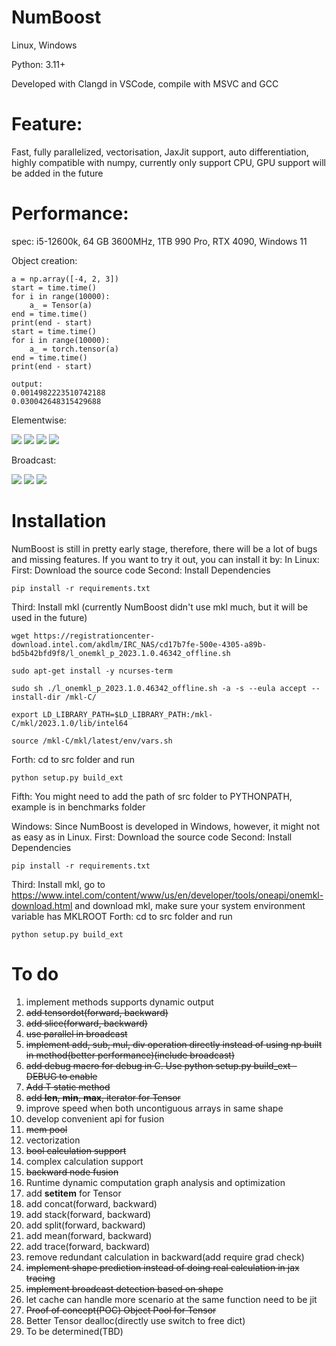# NumBoost

Linux, Windows

Python: 3.11+

Developed with Clangd in VSCode, compile with MSVC and GCC

# Feature:
Fast, fully parallelized, vectorisation, JaxJit support, auto differentiation, highly compatible with numpy,
currently only support CPU, GPU support will be added in the future

# Performance:
spec: i5-12600k, 64 GB 3600MHz, 1TB 990 Pro, RTX 4090, Windows 11

Object creation:
```
a = np.array([-4, 2, 3])
start = time.time()
for i in range(10000):
    a_ = Tensor(a)
end = time.time()
print(end - start)
start = time.time()
for i in range(10000):
    a_ = torch.tensor(a)
end = time.time()
print(end - start)

output: 
0.0014982223510742188
0.030042648315429688
```
Elementwise:

![](https://github.com/Jianqoq/NumBoost/blob/allocator_lru_cache/src/benchmarks/img.png)
![](https://github.com/Jianqoq/NumBoost/blob/allocator_lru_cache/src/benchmarks/img_1.png)
![](https://github.com/Jianqoq/NumBoost/blob/allocator_lru_cache/src/benchmarks/img_2.png)
![](https://github.com/Jianqoq/NumBoost/blob/allocator_lru_cache/src/benchmarks/img_3.png)

Broadcast:

![](https://github.com/Jianqoq/NumBoost/blob/allocator_lru_cache/src/benchmarks/img_4.png)
![](https://github.com/Jianqoq/NumBoost/blob/allocator_lru_cache/src/benchmarks/img_5.png)
![](https://github.com/Jianqoq/NumBoost/blob/allocator_lru_cache/src/benchmarks/img_6.png)

# Installation
NumBoost is still in pretty early stage, therefore, there will be a lot of bugs and missing features.
If you want to try it out, you can install it by:
In Linux:
First: Download the source code
Second: Install Dependencies
```
pip install -r requirements.txt
```
Third: Install mkl (currently NumBoost didn't use mkl much, but it will be used in the future)
```
wget https://registrationcenter-download.intel.com/akdlm/IRC_NAS/cd17b7fe-500e-4305-a89b-bd5b42bfd9f8/l_onemkl_p_2023.1.0.46342_offline.sh

sudo apt-get install -y ncurses-term

sudo sh ./l_onemkl_p_2023.1.0.46342_offline.sh -a -s --eula accept --install-dir /mkl-C/

export LD_LIBRARY_PATH=$LD_LIBRARY_PATH:/mkl-C/mkl/2023.1.0/lib/intel64

source /mkl-C/mkl/latest/env/vars.sh
```
Forth: cd to src folder and run
```
python setup.py build_ext
```
Fifth: You might need to add the path of src folder to PYTHONPATH, example is in benchmarks folder

Windows:
Since NumBoost is developed in Windows, however, it might not as easy as in Linux.
First: Download the source code
Second: Install Dependencies
```
pip install -r requirements.txt
```
Third: Install mkl, go to https://www.intel.com/content/www/us/en/developer/tools/oneapi/onemkl-download.html and download mkl, make sure your system environment variable has MKLROOT
Forth: cd to src folder and run
```
python setup.py build_ext
```

# To do
1. implement methods supports dynamic output
2. ~~add tensordot(forward, backward)~~
3. ~~add slice(forward, backward)~~
4. ~~use parallel in broadcast~~
5. ~~implement add, sub, mul, div operation directly instead of using np built in method(better performance)(include broadcast)~~
6. ~~add debug macro for debug in C. Use python setup.py build_ext -DEBUG to enable~~
7. ~~Add T static method~~
8. ~~add __len__, __min__, __max__, iterator for Tensor~~
9. improve speed when both uncontiguous arrays in same shape
10. develop convenient api for fusion
11. ~~mem pool~~
12. vectorization
13. ~~bool calculation support~~
14. complex calculation support
15. ~~backward node fusion~~
16. Runtime dynamic computation graph analysis and optimization
17. add __setitem__ for Tensor
18. add concat(forward, backward)
19. add stack(forward, backward)
20. add split(forward, backward)
21. add mean(forward, backward)
22. add trace(forward, backward)
23. remove redundant calculation in backward(add require grad check)
24. ~~implement shape prediction instead of doing real calculation in jax tracing~~
25. ~~implement broadcast detection based on shape~~
26. let cache can handle more scenario at the same function need to be jit
27. ~~Proof of concept(POC) Object Pool for Tensor~~
28. Better Tensor dealloc(directly use switch to free dict)
29. To be determined(TBD)
